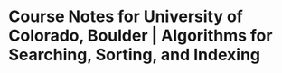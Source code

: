 # Course Notes for University of Colorado, Boulder | Algorithms for Searching, Sorting, and Indexing
